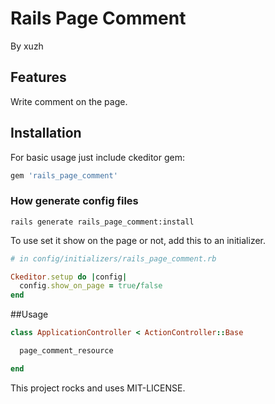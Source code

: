 # Rails Page Comment

By xuzh

## Features

Write comment on the page.

## Installation

For basic usage just include ckeditor gem:

```ruby
gem 'rails_page_comment'
```


### How generate config files


`rails generate rails_page_comment:install`


To use set it show on the page or not, add this to an initializer.

```ruby
# in config/initializers/rails_page_comment.rb

Ckeditor.setup do |config|
  config.show_on_page = true/false
end
```
##Usage

```ruby
class ApplicationController < ActionController::Base

  page_comment_resource

end
```

This project rocks and uses MIT-LICENSE.
